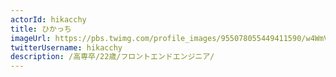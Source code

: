 ```yaml
---
actorId: hikacchy
title: ひかっち
imageUrl: https://pbs.twimg.com/profile_images/955078055449411590/w4WmVVYG_200x200.jpg
twitterUsername: hikacchy
description: /高専卒/22歳/フロントエンドエンジニア/
---
```

